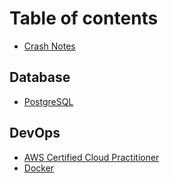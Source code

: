 # Table of contents

* [Crash Notes](README.md)

## Database

* [PostgreSQL](database/postgresql.md)

## DevOps

* [AWS Certified Cloud Practitioner](devops/aws-certified-cloud-practitioner.md)
* [Docker](devops/docker.md)

